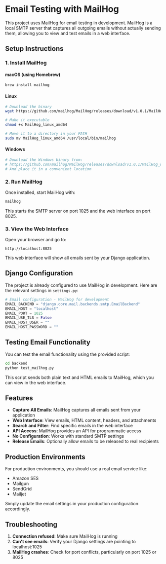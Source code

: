 # Email Testing with MailHog

This project uses MailHog for email testing in development. MailHog is a local SMTP server that captures all outgoing emails without actually sending them, allowing you to view and test emails in a web interface.

## Setup Instructions

### 1. Install MailHog

#### macOS (using Homebrew)
```bash
brew install mailhog
```

#### Linux
```bash
# Download the binary
wget https://github.com/mailhog/MailHog/releases/download/v1.0.1/MailHog_linux_amd64

# Make it executable
chmod +x MailHog_linux_amd64

# Move it to a directory in your PATH
sudo mv MailHog_linux_amd64 /usr/local/bin/mailhog
```

#### Windows
```bash
# Download the Windows binary from:
# https://github.com/mailhog/MailHog/releases/download/v1.0.1/MailHog_windows_amd64.exe
# And place it in a convenient location
```

### 2. Run MailHog

Once installed, start MailHog with:

```bash
mailhog
```

This starts the SMTP server on port 1025 and the web interface on port 8025.

### 3. View the Web Interface

Open your browser and go to:
```
http://localhost:8025
```

This web interface will show all emails sent by your Django application.

## Django Configuration

The project is already configured to use MailHog in development. Here are the relevant settings in `settings.py`:

```python
# Email configuration - MailHog for development
EMAIL_BACKEND = "django.core.mail.backends.smtp.EmailBackend"
EMAIL_HOST = "localhost"
EMAIL_PORT = 1025
EMAIL_USE_TLS = False
EMAIL_HOST_USER = ""
EMAIL_HOST_PASSWORD = ""
```

## Testing Email Functionality

You can test the email functionality using the provided script:

```bash
cd backend
python test_mailhog.py
```

This script sends both plain text and HTML emails to MailHog, which you can view in the web interface.

## Features

- **Capture All Emails**: MailHog captures all emails sent from your application
- **Web Interface**: View emails, HTML content, headers, and attachments
- **Search and Filter**: Find specific emails in the web interface
- **API Access**: MailHog provides an API for programmatic access
- **No Configuration**: Works with standard SMTP settings
- **Release Emails**: Optionally allow emails to be released to real recipients

## Production Environments

For production environments, you should use a real email service like:
- Amazon SES
- Mailgun
- SendGrid
- Mailjet

Simply update the email settings in your production configuration accordingly.

## Troubleshooting

1. **Connection refused**: Make sure MailHog is running
2. **Can't see emails**: Verify your Django settings are pointing to localhost:1025
3. **MailHog crashes**: Check for port conflicts, particularly on port 1025 or 8025 